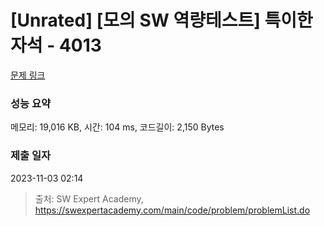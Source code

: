 # [Unrated] [모의 SW 역량테스트] 특이한 자석 - 4013 

[문제 링크](https://swexpertacademy.com/main/code/problem/problemDetail.do?contestProbId=AWIeV9sKkcoDFAVH) 

### 성능 요약

메모리: 19,016 KB, 시간: 104 ms, 코드길이: 2,150 Bytes

### 제출 일자

2023-11-03 02:14



> 출처: SW Expert Academy, https://swexpertacademy.com/main/code/problem/problemList.do